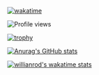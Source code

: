 [![wakatime](https://wakatime.com/badge/user/77b69510-90ee-4969-96dc-ec33acb58d61.svg?style=for-the-badge)](https://wakatime.com/@77b69510-90ee-4969-96dc-ec33acb58d61)

![Profile views](https://gpvc.arturio.dev/Elwan-51)

[![trophy](https://github-profile-trophy.vercel.app/?username=Elwan-51)](https://github.com/Elwan-51/github-profile-trophy)

[![Anurag's GitHub stats](https://github-readme-stats.vercel.app/api?username=Elwan-51)](https://github.com/Elwan-51/github-readme-stats)

[![willianrod's wakatime stats](https://github-readme-stats.vercel.app/api/wakatime?username=elu)](https://github.com/elu/github-readme-stats)
